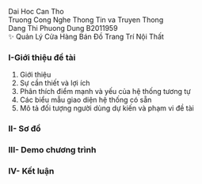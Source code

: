 Dai Hoc Can Tho </br>
Truong Cong Nghe Thong Tin va Truyen Thong </br>
Dang Thi Phuong Dung B2011959</br>
:sparkles: Quản Lý Cửa Hàng Bán Đồ Trang Trí Nội Thất
### I-Giới thiệu đề tài
  1. Giới thiệu
  2. Sự cần thiết và lợi ích
  3. Phân thích điểm mạnh và yếu của hệ thống tương tự
  4. Các biểu mẫu giao diện hệ thống có sẵn
  5. Mô tả đối tượng người dùng dự kiến và phạm vi đề tài
### II- Sơ đồ
### III- Demo chương trình
### IV- Kết luận
